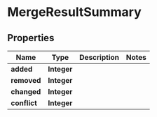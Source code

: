 

# MergeResultSummary


## Properties

Name | Type | Description | Notes
------------ | ------------- | ------------- | -------------
**added** | **Integer** |  | 
**removed** | **Integer** |  | 
**changed** | **Integer** |  | 
**conflict** | **Integer** |  | 



